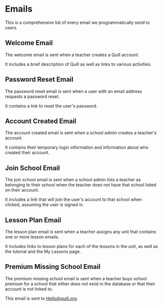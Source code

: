 # Emails

This is a comprehensive list of every email we programmatically send to users.

## Welcome Email

The welcome email is sent when a teacher creates a Quill account.

It includes a brief description of Quill as well as links to various activities.

## Password Reset Email

The password reset email is sent when a user with an email address requests a password reset.

It contains a link to reset the user's password.

## Account Created Email

The account created email is sent when a school admin creates a teacher's account.

It contains their temporary login information and information about who created their account.

## Join School Email

The join school email is sent when a school admin lists a teacher as belonging to their school when the teacher does not have that school listed on their account.

It includes a link that will join the user's account to that school when clicked, assuming the user is signed in.

## Lesson Plan Email

The lesson plan email is sent when a teacher assigns any unit that contains one or more lesson emails.

It includes links to lesson plans for each of the lessons in the unit, as well as the tutorial and the My Lessons page.

## Premium Missing School Email

The premium missing school email is sent when a teacher buys school premium for a school that either does not exist in the database or that their account is not linked to.

This email is sent to Hello@quill.org.
